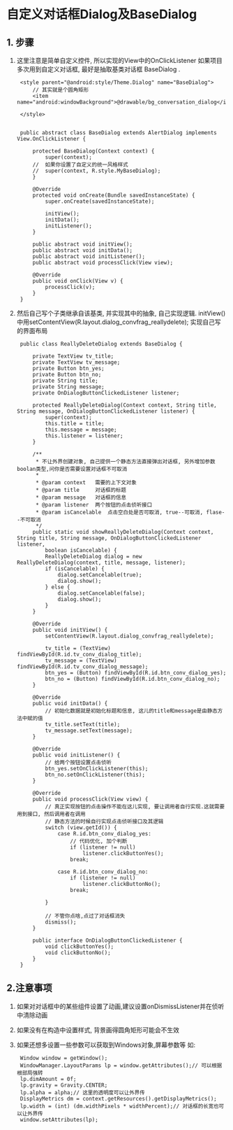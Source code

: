 # 自定义对话框Dialog及BaseDialog

## 1. 步骤

1. 这里注意是简单自定义控件, 所以实现的View中的OnClickListener
如果项目多次用到自定义对话框, 最好是抽取基类对话框 BaseDialog .

		<style parent="@android:style/Theme.Dialog" name="BaseDialog">
			// 其实就是个圆角矩形
			<item name="android:windowBackground">@drawable/bg_conversation_dialog</item>
		
		</style>


		public abstract class BaseDialog extends AlertDialog implements View.OnClickListener {
		
		    protected BaseDialog(Context context) {
		        super(context);
			//	如果你设置了自定义的统一风格样式
			//  super(context, R.style.MyBaseDialog);
		    }
		
		    @Override
		    protected void onCreate(Bundle savedInstanceState) {
		        super.onCreate(savedInstanceState);
		
		        initView();
		        initData();
		        initListener();
		    }
		
		    public abstract void initView();
			public abstract void initData();
		    public abstract void initListener();
		    public abstract void processClick(View view);
		
		    @Override
		    public void onClick(View v) {
		        processClick(v);
		    }
		}

2. 然后自己写个子类继承自该基类, 并实现其中的抽象, 自己实现逻辑. initView()中用setContentView(R.layout.dialog_convfrag_reallydelete); 实现自己写的界面布局

		public class ReallyDeleteDialog extends BaseDialog {
		
		    private TextView tv_title;
		    private TextView tv_message;
		    private Button btn_yes;
		    private Button btn_no;
		    private String title;
		    private String message;
		    private OnDialogButtonClickedListener listener;
		
		    protected ReallyDeleteDialog(Context context, String title, String message, OnDialogButtonClickedListener listener) {
		        super(context);
		        this.title = title;
		        this.message = message;
		        this.listener = listener;
		    }
		
		    /**
		     * 不让外界创建对象, 自己提供一个静态方法直接弹出对话框, 另外增加参数boolan类型,问你是否需要设置对话框不可取消
		     *
		     * @param context   需要的上下文对象
		     * @param title     对话框的标题
		     * @param message   对话框的信息
		     * @param listener  两个按钮的点击侦听接口
		     * @param isCancelable  点击空白处是否可取消, true--可取消, flase--不可取消
		     */
		    public static void showReallyDeleteDialog(Context context, String title, String message, OnDialogButtonClickedListener listener,
		        boolean isCancelable) {
				ReallyDeleteDialog dialog = new ReallyDeleteDialog(context, title, message, listener);
		        if (isCancelable) {
		            dialog.setCancelable(true);
		            dialog.show();
		        } else {
		            dialog.setCancelable(false);
		            dialog.show();
		        }
		    }
		
		    @Override
		    public void initView() {
		        setContentView(R.layout.dialog_convfrag_reallydelete);
		
		        tv_title = (TextView) findViewById(R.id.tv_conv_dialog_title);
		        tv_message = (TextView) findViewById(R.id.tv_conv_dialog_message);
		        btn_yes = (Button) findViewById(R.id.btn_conv_dialog_yes);
		        btn_no = (Button) findViewById(R.id.btn_conv_dialog_no);
		    }
		
		    @Override
		    public void initData() {
		        // 初始化数据就是初始化标题和信息, 这儿的title和message是由静态方法中赋的值
		        tv_title.setText(title);
		        tv_message.setText(message);
		    }
		
		    @Override
		    public void initListener() {
		        // 给两个按钮设置点击侦听
		        btn_yes.setOnClickListener(this);
		        btn_no.setOnClickListener(this);
		    }
		
		    @Override
		    public void processClick(View view) {
		        // 真正实现按钮的点击操作不能在这儿实现, 要让调用者自行实现.这就需要用到接口, 然后调用者在调用
		        // 静态方法的时候自行实现点击侦听接口及其逻辑
		        switch (view.getId()) {
		            case R.id.btn_conv_dialog_yes:
		                // 代码优化, 加个判断
		                if (listener != null)
		                    listener.clickButtonYes();
		                break;
		
		            case R.id.btn_conv_dialog_no:
		                if (listener != null)
		                    listener.clickButtonNo();
		                break;
		
		        }
		
		        // 不管你点啥,点过了对话框消失
		        dismiss();
		    }
		
		    public interface OnDialogButtonClickedListener {
		        void clickButtonYes();
		        void clickButtonNo();
		    }
		}



## 2.注意事项

1. 如果对对话框中的某些组件设置了动画,建议设置onDismissListener并在侦听中清除动画

2. 如果没有在构造中设置样式, 背景画得圆角矩形可能会不生效

3. 如果还想多设置一些参数可以获取到Windows对象,屏幕参数等 如:

		
        Window window = getWindow();
        WindowManager.LayoutParams lp = window.getAttributes();// 可以根据根部局强转
        lp.dimAmount = 0f;
        lp.gravity = Gravity.CENTER;
        lp.alpha = alpha;// 这里的透明度可以让外界传
		DisplayMetrics dm = context.getResources().getDisplayMetrics();
        lp.width = (int) (dm.widthPixels * widthPercent);// 对话框的长宽也可以让外界传
        window.setAttributes(lp);